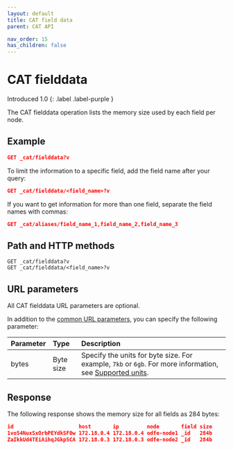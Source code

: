```yaml
---
layout: default
title: CAT field data
parent: CAT API

nav_order: 15
has_children: false
---
```


# CAT fielddata
Introduced 1.0
{: .label .label-purple }

The CAT fielddata operation lists the memory size used by each field per node.

## Example

```json
GET _cat/fielddata?v
```

To limit the information to a specific field, add the field name after your query:

```json
GET _cat/fielddata/<field_name>?v
```

If you want to get information for more than one field, separate the field names with commas:

```json
GET _cat/aliases/field_name_1,field_name_2,field_name_3
```

## Path and HTTP methods

```
GET _cat/fielddata?v
GET _cat/fielddata/<field_name>?v
```

## URL parameters

All CAT fielddata URL parameters are optional.

In addition to the [common URL parameters]({{site.url}}{{site.baseurl}}/api-reference/cat/index), you can specify the following parameter:

Parameter | Type | Description
:--- | :--- | :---
bytes | Byte size | Specify the units for byte size. For example, `7kb` or `6gb`. For more information, see [Supported units]({{site.url}}{{site.baseurl}}/opensearch/units/).

## Response

The following response shows the memory size for all fields as 284 bytes:

```json
id                     host       ip         node       field size
1vo54NuxSxOrbPEYdkSF0w 172.18.0.4 172.18.0.4 odfe-node1 _id   284b
ZaIkkUd4TEiAihqJGkp5CA 172.18.0.3 172.18.0.3 odfe-node2 _id   284b
```
